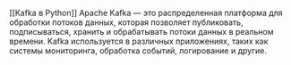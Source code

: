 [[Kafka в Python]]
Apache Kafka — это распределенная платформа для обработки потоков данных, которая позволяет публиковать, подписываться, хранить и обрабатывать потоки данных в реальном времени. Kafka используется в различных приложениях, таких как системы мониторинга, обработка событий, логирование и другие.